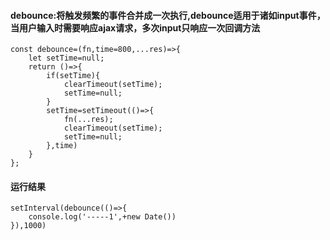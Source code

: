 #### debounce:将触发频繁的事件合并成一次执行,debounce适用于诸如input事件，当用户输入时需要响应ajax请求，多次input只响应一次回调方法

```
const debounce=(fn,time=800,...res)=>{
    let setTime=null;
    return ()=>{
        if(setTime){
            clearTimeout(setTime);
            setTime=null;
        }
        setTime=setTimeout(()=>{
            fn(...res);
            clearTimeout(setTime);
            setTime=null;
        },time)
    }
};
```

#### 运行结果
```
setInterval(debounce(()=>{
    console.log('-----1',+new Date())
}),1000)
```
